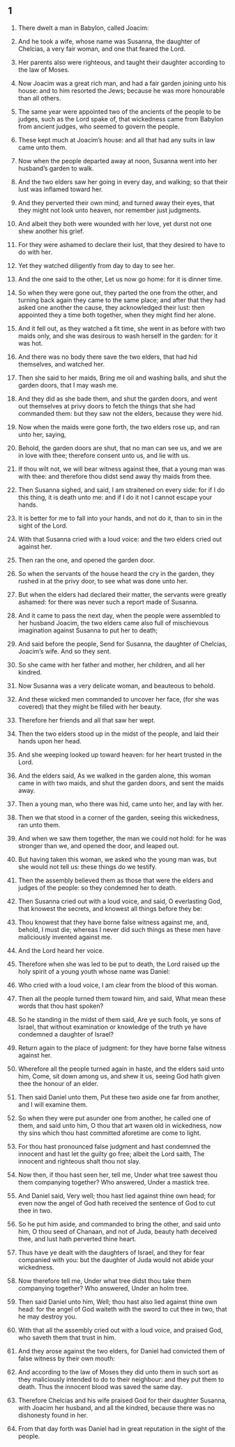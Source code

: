 # 

##  1

1. There dwelt a man in Babylon, called Joacim:

2. And he took a wife, whose name was Susanna, the daughter of Chelcias, a very fair woman, and one that feared the Lord.

3. Her parents also were righteous, and taught their daughter according to the law of Moses.

4. Now Joacim was a great rich man, and had a fair garden joining unto his house: and to him resorted the Jews; because he was more honourable than all others.

5. The same year were appointed two of the ancients of the people to be judges, such as the Lord spake of, that wickedness came from Babylon from ancient judges, who seemed to govern the people.

6. These kept much at Joacim’s house: and all that had any suits in law came unto them.

7. Now when the people departed away at noon, Susanna went into her husband’s garden to walk.

8. And the two elders saw her going in every day, and walking; so that their lust was inflamed toward her.

9. And they perverted their own mind, and turned away their eyes, that they might not look unto heaven, nor remember just judgments.

10. And albeit they both were wounded with her love, yet durst not one shew another his grief.

11. For they were ashamed to declare their lust, that they desired to have to do with her.

12. Yet they watched diligently from day to day to see her.

13. And the one said to the other, Let us now go home: for it is dinner time.

14. So when they were gone out, they parted the one from the other, and turning back again they came to the same place; and after that they had asked one another the cause, they acknowledged their lust: then appointed they a time both together, when they might find her alone.

15. And it fell out, as they watched a fit time, she went in as before with two maids only, and she was desirous to wash herself in the garden: for it was hot.

16. And there was no body there save the two elders, that had hid themselves, and watched her.

17. Then she said to her maids, Bring me oil and washing balls, and shut the garden doors, that I may wash me.

18. And they did as she bade them, and shut the garden doors, and went out themselves at privy doors to fetch the things that she had commanded them: but they saw not the elders, because they were hid.

19. Now when the maids were gone forth, the two elders rose up, and ran unto her, saying,

20. Behold, the garden doors are shut, that no man can see us, and we are in love with thee; therefore consent unto us, and lie with us.

21. If thou wilt not, we will bear witness against thee, that a young man was with thee: and therefore thou didst send away thy maids from thee.

22. Then Susanna sighed, and said, I am straitened on every side: for if I do this thing, it is death unto me: and if I do it not I cannot escape your hands.

23. It is better for me to fall into your hands, and not do it, than to sin in the sight of the Lord.

24. With that Susanna cried with a loud voice: and the two elders cried out against her.

25. Then ran the one, and opened the garden door.

26. So when the servants of the house heard the cry in the garden, they rushed in at the privy door, to see what was done unto her.

27. But when the elders had declared their matter, the servants were greatly ashamed: for there was never such a report made of Susanna.

28. And it came to pass the next day, when the people were assembled to her husband Joacim, the two elders came also full of mischievous imagination against Susanna to put her to death;

29. And said before the people, Send for Susanna, the daughter of Chelcias, Joacim’s wife. And so they sent.

30. So she came with her father and mother, her children, and all her kindred.

31. Now Susanna was a very delicate woman, and beauteous to behold.

32. And these wicked men commanded to uncover her face, (for she was covered) that they might be filled with her beauty.

33. Therefore her friends and all that saw her wept.

34. Then the two elders stood up in the midst of the people, and laid their hands upon her head.

35. And she weeping looked up toward heaven: for her heart trusted in the Lord.

36. And the elders said, As we walked in the garden alone, this woman came in with two maids, and shut the garden doors, and sent the maids away.

37. Then a young man, who there was hid, came unto her, and lay with her.

38. Then we that stood in a corner of the garden, seeing this wickedness, ran unto them.

39. And when we saw them together, the man we could not hold: for he was stronger than we, and opened the door, and leaped out.

40. But having taken this woman, we asked who the young man was, but she would not tell us: these things do we testify.

41. Then the assembly believed them as those that were the elders and judges of the people: so they condemned her to death.

42. Then Susanna cried out with a loud voice, and said, O everlasting God, that knowest the secrets, and knowest all things before they be:

43. Thou knowest that they have borne false witness against me, and, behold, I must die; whereas I never did such things as these men have maliciously invented against me.

44. And the Lord heard her voice.

45. Therefore when she was led to be put to death, the Lord raised up the holy spirit of a young youth whose name was Daniel:

46. Who cried with a loud voice, I am clear from the blood of this woman.

47. Then all the people turned them toward him, and said, What mean these words that thou hast spoken?

48. So he standing in the midst of them said, Are ye such fools, ye sons of Israel, that without examination or knowledge of the truth ye have condemned a daughter of Israel?

49. Return again to the place of judgment: for they have borne false witness against her.

50. Wherefore all the people turned again in haste, and the elders said unto him, Come, sit down among us, and shew it us, seeing God hath given thee the honour of an elder.

51. Then said Daniel unto them, Put these two aside one far from another, and I will examine them.

52. So when they were put asunder one from another, he called one of them, and said unto him, O thou that art waxen old in wickedness, now thy sins which thou hast committed aforetime are come to light.

53. For thou hast pronounced false judgment and hast condemned the innocent and hast let the guilty go free; albeit the Lord saith, The innocent and righteous shalt thou not slay.

54. Now then, if thou hast seen her, tell me, Under what tree sawest thou them companying together? Who answered, Under a mastick tree.

55. And Daniel said, Very well; thou hast lied against thine own head; for even now the angel of God hath received the sentence of God to cut thee in two.

56. So he put him aside, and commanded to bring the other, and said unto him, O thou seed of Chanaan, and not of Juda, beauty hath deceived thee, and lust hath perverted thine heart.

57. Thus have ye dealt with the daughters of Israel, and they for fear companied with you: but the daughter of Juda would not abide your wickedness.

58. Now therefore tell me, Under what tree didst thou take them companying together? Who answered, Under an holm tree.

59. Then said Daniel unto him, Well; thou hast also lied against thine own head: for the angel of God waiteth with the sword to cut thee in two, that he may destroy you.

60. With that all the assembly cried out with a loud voice, and praised God, who saveth them that trust in him.

61. And they arose against the two elders, for Daniel had convicted them of false witness by their own mouth:

62. And according to the law of Moses they did unto them in such sort as they maliciously intended to do to their neighbour: and they put them to death. Thus the innocent blood was saved the same day.

63. Therefore Chelcias and his wife praised God for their daughter Susanna, with Joacim her husband, and all the kindred, because there was no dishonesty found in her.

64. From that day forth was Daniel had in great reputation in the sight of the people.  